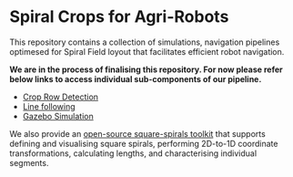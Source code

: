 # Spiral Crops for Agri-Robots
This repository contains a collection of simulations, navigation pipelines optimesed for Spiral Field loyout that facilitates efficient robot navigation.

**We are in the process of finalising this repository. For now please refer below links to access individual sub-components of our pipeline.**
- [Crop Row Detection](https://github.com/lakshanlavan/Crop_WPNet)
- [Line following](https://github.com/lakshanlavan/husky-eyeview-lane-follow)
- [Gazebo Simulation](https://github.com/lakshanlavan/Field_LFNV)

We also provide an [open-source square-spirals toolkit](https://github.com/rajithadesilva/square_spirals) that supports defining and visualising square spirals, performing 2D-to-1D coordinate transformations, calculating lengths, and characterising individual segments.
